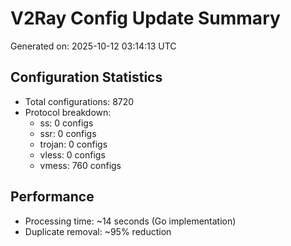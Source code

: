 # V2Ray Config Update Summary
Generated on: 2025-10-12 03:14:13 UTC

## Configuration Statistics
- Total configurations: 8720
- Protocol breakdown:
  - ss: 0 configs
  - ssr: 0 configs
  - trojan: 0 configs
  - vless: 0 configs
  - vmess: 760 configs

## Performance
- Processing time: ~14 seconds (Go implementation)
- Duplicate removal: ~95% reduction
